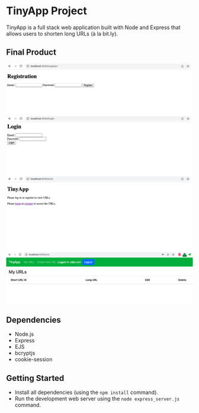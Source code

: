 # TinyApp Project

TinyApp is a full stack web application built with Node and Express that allows users to shorten long URLs (à la bit.ly).

## Final Product

!["screenshot of registration page"](https://github.com/ychento/tinyapp/blob/faff8a1108da7c01bc42b9083144142db336226d/docs/registration-page.png)
!["screenshot of login page"](https://github.com/ychento/tinyapp/blob/faff8a1108da7c01bc42b9083144142db336226d/docs/login-page.png)
!["screenshot of urls page when guest is not logged in"](https://github.com/ychento/tinyapp/blob/faff8a1108da7c01bc42b9083144142db336226d/docs/urls-page-not-logged-in.png)
!["screenshot of urls page when guest is logged in"](https://github.com/ychento/tinyapp/blob/faff8a1108da7c01bc42b9083144142db336226d/docs/urls-page.png)

## Dependencies

- Node.js
- Express
- EJS
- bcryptjs
- cookie-session

## Getting Started

- Install all dependencies (using the `npm install` command).
- Run the development web server using the `node express_server.js` command.